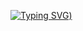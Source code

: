 [![Typing SVG](https://readme-typing-svg.herokuapp.com?font=Press+Start+2P&pause=1000&color=00D800&random=false&width=435&lines=HELLO%2C+WORLD!+%3A))](https://git.io/typing-svg)